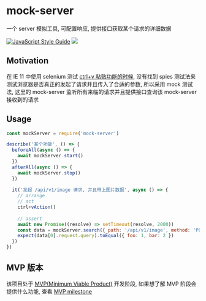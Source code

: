 # mock-server

一个 server 模拟工具, 可配置响应, 提供接口获取某个请求的详细数据

[![JavaScript Style Guide](https://img.shields.io/badge/code_style-standard-brightgreen.svg)](https://standardjs.com) ![](https://github.com/Jiang-Xuan/mock-server/workflows/Node%20CI/badge.svg)

## Motivation

在 IE 11 中使用 selenium 测试 [ctrl+v 粘贴功能的时候](https://github.com/Jiang-Xuan/tuchuang.space/issues/36), 没有找到 spies 测试法来测试浏览器是否真正的发起了请求并且传入了合适的参数, 所以采用 mock 测试法, 这里的 mock-server 监听所有来临的请求并且提供接口查询该 mock-server 接收到的请求

## Usage

```js
const mockServer = require('mock-server')

describe('某个功能', () => {
  beforeAll(async () => {
    await mockServer.start()
  })
  afterAll(async () => {
    await mockServer.stop()
  })
  
  it('发起 /api/v1/image 请求, 并且带上图片数据', async () => {
    // arrange
    // act
    ctrl+vAction()
    
    // assert
    await new Promise((resolve) => setTimeout(resolve, 2000))
    const data = mockServer.search({ path: '/api/v1/image', method: 'POST' })
    expect(data[0].request.query).toEqual({ foo: 1, bar: 2 })
  })
})
```

## MVP 版本

该项目处于 [MVP(Minimum Viable Product)](https://en.wikipedia.org/wiki/Minimum_viable_product) 开发阶段, 如果想了解 MVP 阶段会提供什么功能, 查看 [MVP milestone](https://github.com/Jiang-Xuan/mock-server/milestone/1)
